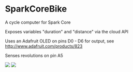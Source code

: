 SparkCoreBike
=============

A cycle computer for Spark Core

Exposes variables "duration" and "distance" via the cloud API

Uses an Adafruit OLED on pins D0 - D6 for output, see http://www.adafruit.com/products/823

Senses revolutions on pin A5

![](https://lh4.googleusercontent.com/-6HXn5PqvmZ4/UsCSZ0Hg7YI/AAAAAAAATME/xtwLL9tTKs0/w1465-h825-no/IMG_20131229_130634913.jpg)
![](https://lh3.googleusercontent.com/-GOG9_vNGZbg/UsCSYK4PVXI/AAAAAAAATL8/5b6HEL6R0nU/w700-h355-no/Screenshot+2013-12-29+13.18.59.png)

